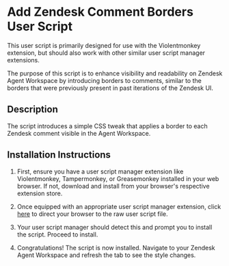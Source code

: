 # Add Zendesk Comment Borders User Script

This user script is primarily designed for use with the Violentmonkey extension, but should also work with other similar user script manager extensions.

The purpose of this script is to enhance visibility and readability on Zendesk Agent Workspace by introducing borders to comments, similar to the borders that were previously present in past iterations of the Zendesk UI.

## Description

The script introduces a simple CSS tweak that applies a border to each Zendesk comment visible in the Agent Workspace. 

## Installation Instructions

1.  First, ensure you have a user script manager extension like Violentmonkey, Tampermonkey, or Greasemonkey installed in your web browser. If not, download and install from your browser's respective extension store.
    
2.  Once equipped with an appropriate user script manager extension, click [here](https://raw.githubusercontent.com/BagToad/add-zendesk-comment-borders/main/add-comment-borders.user.js) to direct your browser to the raw user script file.
    
3.  Your user script manager should detect this and prompt you to install the script. Proceed to install.
    
4.  Congratulations! The script is now installed. Navigate to your Zendesk Agent Workspace and refresh the tab to see the style changes.
